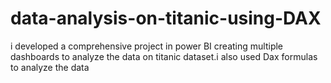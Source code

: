 # data-analysis-on-titanic-using-DAX
i developed a comprehensive project in power BI creating multiple dashboards to analyze the data on titanic dataset.i also used Dax formulas to analyze the data
